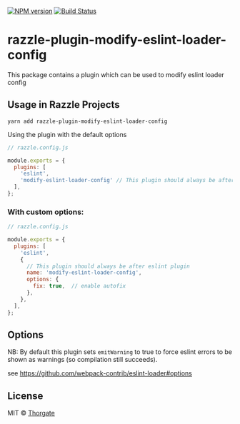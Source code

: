 [![NPM version][npm-image]][npm-url]
[![Build Status][gh-actions-image]][gh-actions-url]

# razzle-plugin-modify-eslint-loader-config

This package contains a plugin which can be used to modify eslint loader config
## Usage in Razzle Projects

```
yarn add razzle-plugin-modify-eslint-loader-config
```

Using the plugin with the default options

```js
// razzle.config.js

module.exports = {
  plugins: [
    'eslint',
    'modify-eslint-loader-config' // This plugin should always be after eslint plugin
  ],
};
```

### With custom options:

```js
// razzle.config.js

module.exports = {
  plugins: [
    'eslint',
    {
      // This plugin should always be after eslint plugin
      name: 'modify-eslint-loader-config',
      options: {
        fix: true,  // enable autofix
      },
    },
  ],
};
```

## Options

NB: By default this plugin sets `emitWarning` to true to force eslint errors to be shown as warnings (so compilation still succeeds).

see https://github.com/webpack-contrib/eslint-loader#options

## License

MIT © [Thorgate](http://github.com/thorgate)


[npm-url]: https://npmjs.org/package/razzle-plugin-modify-eslint-loader-config
[npm-image]: https://img.shields.io/npm/v/razzle-plugin-modify-eslint-loader-config.svg?style=flat-square


[gh-actions-url]: https://github.com/thorgate/razzle-plugins/actions/workflows
[gh-actions-image]: https://github.com/thorgate/razzle-plugins/actions/workflows/main.yml/badge.svg?branch=master
